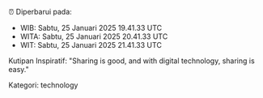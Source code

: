 ⏰ Diperbarui pada:
- WIB: Sabtu, 25 Januari 2025 19.41.33 UTC
- WITA: Sabtu, 25 Januari 2025 20.41.33 UTC
- WIT: Sabtu, 25 Januari 2025 21.41.33 UTC

Kutipan Inspiratif:
"Sharing is good, and with digital technology, sharing is easy."


Kategori: technology

